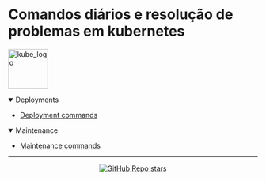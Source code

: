 # Comandos diários e resolução de problemas em kubernetes

<p align="left"><img src="https://www.vectorlogo.zone/logos/kubernetes/kubernetes-icon.svg" width="80" alt="kube_logo"></p>

<details open><summary>Deployments</summary>

- [Deployment commands](deployments/README.md#deployment-commands)

</details>

<details open><summary>Maintenance</summary>

- [Maintenance commands](maintenance/README.md#maintenance-commands)

</details>

---

<p align="center"><a href="https://github.com/paulofponciano/k8s-daily-commands-and-troubleshoot"><img alt="GitHub Repo stars" src="https://img.shields.io/github/stars/paulofponciano/k8s-daily-commands-and-troubleshoot?label=k8s-daily-commands-and-troubleshoot&style=social"></a></p>